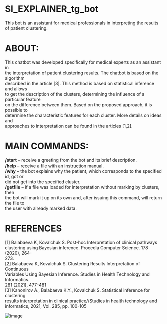 # SI_EXPLAINER_tg_bot  
This bot is an assistant for medical professionals in interpreting the results of patient clustering.  
  
# ABOUT:  
This chatbot was developed specifically for medical experts as an assistant in  
the interpretation of patient clustering results. The chatbot is based on the algorithm   
described in the article [3]. This method is based on statistical inference and allows  
to get the description of the clusters, determining the influence of a particular feature   
on the difference between them. Based on the proposed approach, it is possible to   
determine the characteristic features for each cluster. More details on ideas and   
approaches to interpretation can be found in the articles [1,2].  
  
# MAIN COMMANDS:  
**/start** – receive a greeting from the bot and its brief description.  
**/help** – receive a file with an instruction manual.  
**/why** – the bot explains why the patient, which corresponds to the specified id, got or  
did not get into the specified cluster.  
**/getfile** – if a file was loaded for interpretation without marking by clusters, then  
the bot will mark it up on its own and, after issuing this command, will return the file to   
the user with already marked data.  
  
# REFERENCES  
[1] Balabaeva K, Kovalchuk S. Post-hoc Interpretation of clinical pathways   
clustering using Bayesian inference. Procedia Computer Science. 178 (2020), 264-  
273.  
[2] Balabaeva K, Kovalchuk S. Clustering Results Interpretation of Continuous   
Variables Using Bayesian Inference. Studies in Health Technology and Informatics.   
281 (2021), 477-481  
[3] Kanonirov A., Balabaeva K.Y., Kovalchuk S. Statistical inference for clustering   
results interpretation in clinical practice//Studies in health technology and   
informatics, 2021, Vol. 285, pp. 100-105  
  
![image](https://user-images.githubusercontent.com/63186837/150526570-3ef57fdd-0d5d-48f0-b170-9bd6958c2809.png)


